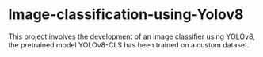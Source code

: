 # Image-classification-using-Yolov8
This project involves the development of an image classifier using YOLOv8, the pretrained model YOLOv8-CLS has been trained on a custom dataset. 
